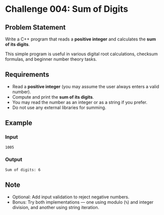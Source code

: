 # Challenge 004: Sum of Digits

## Problem Statement

Write a C++ program that reads a **positive integer** and calculates the **sum of its digits**.

This simple program is useful in various digital root calculations, checksum formulas, and beginner number theory tasks.

## Requirements

- Read a **positive integer** (you may assume the user always enters a valid number).
- Compute and print the **sum of its digits**.
- You may read the number as an integer or as a string if you prefer.
- Do not use any external libraries for summing.

## Example

### Input
```
1005
```
### Output
```
Sum of digits: 6
```

## Note
- Optional: Add input validation to reject negative numbers.
- Bonus: Try both implementations — one using modulo (`%`) and integer division, and another using string iteration.